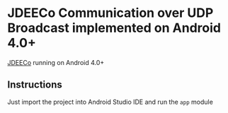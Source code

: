 # JDEECo Communication over UDP Broadcast implemented on Android 4.0+

[JDEECo](https://github.com/d3scomp/JDEECo) running on Android 4.0+



## Instructions

Just import the project into Android Studio IDE and run the `app` module